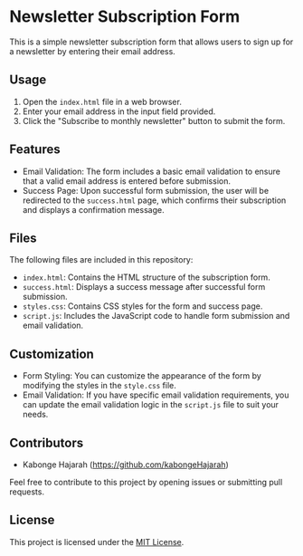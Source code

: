 # Newsletter Subscription Form

This is a simple newsletter subscription form that allows users to sign up for a newsletter by entering their email address.

## Usage

1. Open the `index.html` file in a web browser.
2. Enter your email address in the input field provided.
3. Click the "Subscribe to monthly newsletter" button to submit the form.

## Features

- Email Validation: The form includes a basic email validation to ensure that a valid email address is entered before submission.
- Success Page: Upon successful form submission, the user will be redirected to the `success.html` page, which confirms their subscription and displays a confirmation message.

## Files

The following files are included in this repository:

- `index.html`: Contains the HTML structure of the subscription form.
- `success.html`: Displays a success message after successful form submission.
- `styles.css`: Contains CSS styles for the form and success page.
- `script.js`: Includes the JavaScript code to handle form submission and email validation.

## Customization

- Form Styling: You can customize the appearance of the form by modifying the styles in the `style.css` file.
- Email Validation: If you have specific email validation requirements, you can update the email validation logic in the `script.js` file to suit your needs.

## Contributors

- Kabonge Hajarah (https://github.com/kabongeHajarah)

Feel free to contribute to this project by opening issues or submitting pull requests.

## License

This project is licensed under the [MIT License](LICENSE).
